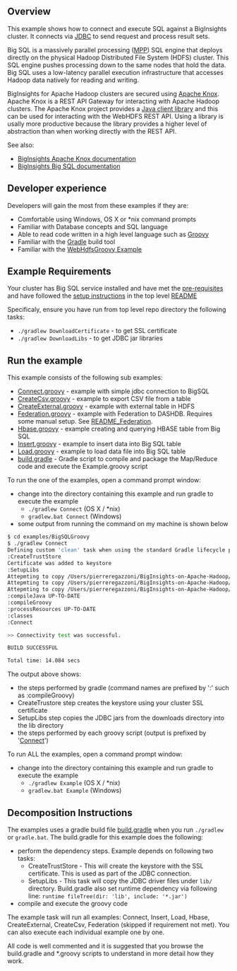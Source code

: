 ## Overview

This example shows how to connect and execute SQL against a BigInsights cluster. It connects via [JDBC](https://en.wikipedia.org/wiki/Java_Database_Connectivity) to send request and process result sets.

Big SQL is a massively parallel processing ([MPP](https://en.wikipedia.org/wiki/Massively_parallel_\(computing\))) SQL engine that deploys directly on the physical Hadoop Distributed File System (HDFS) cluster. This SQL engine pushes processing down to the same nodes that hold the data. Big SQL uses a low-latency parallel execution infrastructure that accesses Hadoop data natively for reading and writing.

BigInsights for Apache Hadoop clusters are secured using [Apache Knox](https://knox.apache.org/).  Apache Knox is a REST API Gateway for interacting with Apache Hadoop clusters.  The Apache Knox project provides a [Java client library](https://cwiki.apache.org/confluence/display/KNOX/Client+Usage) and this can be used for interacting with the WebHDFS REST API.  Using a library is usally more productive because the library provides a higher level of abstraction than when working directly with the REST API.

See also:

- [BigInsights Apache Knox documentation](https://www.ibm.com/support/knowledgecenter/en/SSPT3X_4.2.0/com.ibm.swg.im.infosphere.biginsights.admin.doc/doc/knox_overview.html)
- [BigInsights Big SQL documentation](https://www.ibm.com/support/knowledgecenter/SSPT3X_4.2.0/com.ibm.swg.im.infosphere.biginsights.product.doc/doc/bi_sql_access.html)

## Developer experience

Developers will gain the most from these examples if they are:

- Comfortable using Windows, OS X or *nix command prompts
- Familiar with Database concepts and SQL language
- Able to read code written in a high level language such as [Groovy](http://www.groovy-lang.org/)
- Familiar with the [Gradle](https://gradle.org/) build tool
- Familiar with the [WebHdfsGroovy Example](../WebHdfsGroovy)

## Example Requirements

Your cluster has Big SQL service installed and have met the [pre-requisites](../../README.md#pre-requisites) and have followed the [setup instructions](../../README.md#setup-instructions) in the top level [README](../../README.md)

Specificaly, ensure you have run from top level repo directory the following tasks:

- `./gradlew DownloadCertificate` - to get SSL certificate
- `./gradlew DownloadLibs` - to get JDBC jar libraries

## Run the example

This example consists of the following sub examples:

- [Connect.groovy](./Connect.groovy) - example with simple jdbc connection to BigSQL
- [CreateCsv.groovy](./CreateCsv.groovy) - example to export CSV file from a table
- [CreateExternal.groovy](./CreateExternal.groovy) - example with external table in HDFS
- [Federation.groovy](./Federation.groovy) - example with Federation to DASHDB. Requires some manual setup. See [README_Federation](./README_Federation.md).
- [Hbase.groovy](./Hbase.groovy) -  example creating and querying HBASE table from Big SQL
- [Insert.groovy](./Insert.groovy) -  example to insert data into Big SQL table
- [Load.groovy](./Load.groovy) - example to load data file into Big SQL table
- [build.gradle](./build.gradle) - Gradle script to compile and package the Map/Reduce code and execute the Example.groovy script 


To run the one of the examples, open a command prompt window:

   - change into the directory containing this example and run gradle to execute the example
      - `./gradlew Connect` (OS X / *nix)
      - `gradlew.bat Connect` (Windows)
   - some output from running the command on my machine is shown below 

```bash
$ cd examples/BigSQLGroovy
$ ./gradlew Connect
Defining custom 'clean' task when using the standard Gradle lifecycle plugins has been deprecated and is scheduled to be removed in Gradle 3.0
:CreateTrustStore
Certificate was added to keystore
:SetupLibs
Attepmting to copy /Users/pierreregazzoni/BigInsights-on-Apache-Hadoop/downloads/db2jcc.jar to /Users/pierreregazzoni/BigInsights-on-Apache-Hadoop/examples/BigSQLGroovy/lib
Attepmting to copy /Users/pierreregazzoni/BigInsights-on-Apache-Hadoop/downloads/db2jcc4.jar to /Users/pierreregazzoni/BigInsights-on-Apache-Hadoop/examples/BigSQLGroovy/lib
Attepmting to copy /Users/pierreregazzoni/BigInsights-on-Apache-Hadoop/downloads/db2jcc_license_cu.jar to /Users/pierreregazzoni/BigInsights-on-Apache-Hadoop/examples/BigSQLGroovy/lib
:compileJava UP-TO-DATE
:compileGroovy
:processResources UP-TO-DATE
:classes
:Connect

>> Connectivity test was successful.

BUILD SUCCESSFUL

Total time: 14.084 secs
```

The output above shows:

- the steps performed by gradle (command names are prefixed by ':' such as :compileGroovy) 
- CreateTrustore step creates the keystore using your cluster SSL certificate
- SetupLibs step copies the JDBC jars from the downloads directory into the lib directory
- the steps performed by each groovy script (output is prefixed by '[Connect](./Connect.groovy)')

To run ALL the examples, open a command prompt window:

   - change into the directory containing this example and run gradle to execute the example
      - `./gradlew Example` (OS X / *nix)
      - `gradlew.bat Example` (Windows)
 
## Decomposition Instructions

The examples uses a gradle build file [build.gradle](./build.gradle) when you run `./gradlew` or `gradle.bat`.  The build.gradle for this example does the following:

- perform the dependency steps. Example depends on following two tasks:
    - CreateTrustStore - This will create the keystore with the SSL certificate. This is used as part of the JDBC connection.
    - SetupLibs - This task will copy the JDBC driver files under `lib/` directory. Build.gradle also set runtime dependency via following line: `runtime fileTree(dir: 'lib', include: '*.jar')`
- compile and execute the groovy code

The example task will run all examples: Connect, Insert, Load, Hbase, CreateExternal, CreateCsv, Federation (skipped if requirement not met). You can also execute each individual example one by one.

All code is well commented and it is suggested that you browse the build.gradle and *.groovy scripts to understand in more detail how they work.

